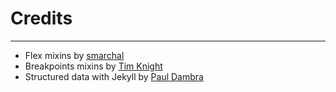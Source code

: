 # Credits
-------------

- Flex mixins by [smarchal](http://smarchal.com/sass-flexbox/)
- Breakpoints mixins by [Tim Knight]( https://medium.com/developing-with-sass/creating-a-dead-simple-sass-mixin-to-handle-responsive-breakpoints-889927b37740#.5fyirzgab)
- Structured data with Jekyll by [Paul Dambra](http://pauldambra.github.io/structured-data-with-jekyll.html)
